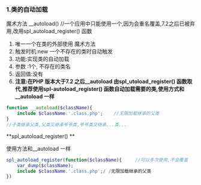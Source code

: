 ### 1.类的自动加载

魔术方法 __autoload()		//一个应用中只能使用一个,因为会重名覆盖,7.2之后已被弃用,改用spl_autoload_register() 函数

1. 唯一一个在类的外部使用 魔术方法
2. 触发时机:new 一个不存在的类时自动触发
3. 功能:实现类的自动加载
4. 参数 :1个, 不存在的类名
5. 返回值:没有
6. **注意:在PHP 版本大于7.2 之后__autoload 由spl\_utoload\_register() 函数取代,推荐使用spl\-autoload\_register() 函数自动加载需要的类,使用方式和\_\_autoload 一样**

```php
function __autoload($className){
	include $className.'.class.php';	//无限加载继承的父类
}
//子类继承父类,父类又继承爷爷类,爷爷类又继承...类...
```

**spl_autoload_register() **

使用方法和__autoload 一样

```php
spl_autoload_register(function($className){		//可以多次使用,不会覆盖
	var_dump($className);	
	include $className.'.class.php';/ /无限加载继承的父类
}) 
```

